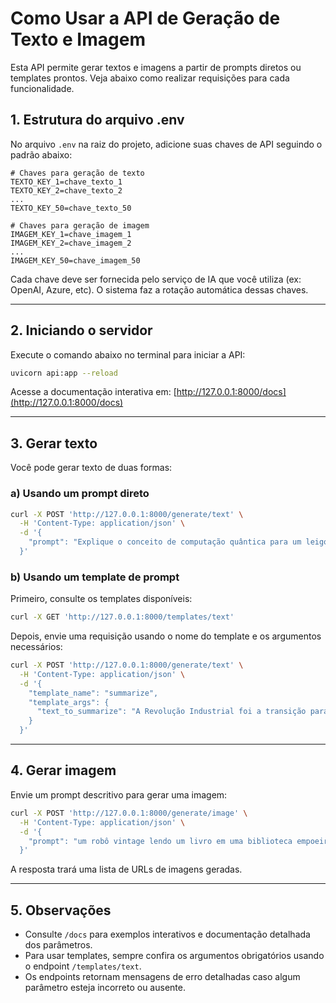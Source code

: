 # Como Usar a API de Geração de Texto e Imagem

Esta API permite gerar textos e imagens a partir de prompts diretos ou templates prontos. Veja abaixo como realizar requisições para cada funcionalidade.

## 1. Estrutura do arquivo .env

No arquivo `.env` na raiz do projeto, adicione suas chaves de API seguindo o padrão abaixo:

```
# Chaves para geração de texto
TEXTO_KEY_1=chave_texto_1
TEXTO_KEY_2=chave_texto_2
...
TEXTO_KEY_50=chave_texto_50

# Chaves para geração de imagem
IMAGEM_KEY_1=chave_imagem_1
IMAGEM_KEY_2=chave_imagem_2
...
IMAGEM_KEY_50=chave_imagem_50
```

Cada chave deve ser fornecida pelo serviço de IA que você utiliza (ex: OpenAI, Azure, etc). O sistema faz a rotação automática dessas chaves.

---

## 2. Iniciando o servidor

Execute o comando abaixo no terminal para iniciar a API:

```bash
uvicorn api:app --reload
```

Acesse a documentação interativa em: [http://127.0.0.1:8000/docs](http://127.0.0.1:8000/docs)

---

## 3. Gerar texto

Você pode gerar texto de duas formas:

### a) Usando um prompt direto

```bash
curl -X POST 'http://127.0.0.1:8000/generate/text' \
  -H 'Content-Type: application/json' \
  -d '{
    "prompt": "Explique o conceito de computação quântica para um leigo."
  }'
```

### b) Usando um template de prompt

Primeiro, consulte os templates disponíveis:

```bash
curl -X GET 'http://127.0.0.1:8000/templates/text'
```

Depois, envie uma requisição usando o nome do template e os argumentos necessários:

```bash
curl -X POST 'http://127.0.0.1:8000/generate/text' \
  -H 'Content-Type: application/json' \
  -d '{
    "template_name": "summarize",
    "template_args": {
      "text_to_summarize": "A Revolução Industrial foi a transição para novos processos de manufatura..."
    }
  }'
```

---

## 4. Gerar imagem

Envie um prompt descritivo para gerar uma imagem:

```bash
curl -X POST 'http://127.0.0.1:8000/generate/image' \
  -H 'Content-Type: application/json' \
  -d '{
    "prompt": "um robô vintage lendo um livro em uma biblioteca empoeirada, pintura a óleo digital"
  }'
```

A resposta trará uma lista de URLs de imagens geradas.

---

## 5. Observações
- Consulte `/docs` para exemplos interativos e documentação detalhada dos parâmetros.
- Para usar templates, sempre confira os argumentos obrigatórios usando o endpoint `/templates/text`.
- Os endpoints retornam mensagens de erro detalhadas caso algum parâmetro esteja incorreto ou ausente.
